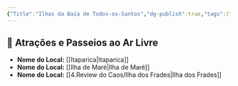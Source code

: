 ```yaml
---
{"Title":"Ilhas da Baía de Todos-os-Santos","dg-publish":true,"tags":["pessoal/viagem","pessoal/lugares","SSA"],"permalink":"/4-review-do-caos/ilhas-da-baia-de-todos-os-santos/","dgPassFrontmatter":true}
---
```


## 🌳 Atrações e Passeios ao Ar Livre
- **Nome do Local:** [[Itaparica\|Itaparica]]
- **Nome do Local:** [[Ilha de Maré\|Ilha de Maré]]
- **Nome do Local:** [[4.Review do Caos/Ilha dos Frades\|Ilha dos Frades]]